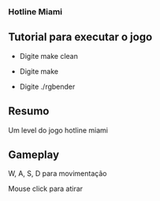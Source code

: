 ### Hotline Miami

## Tutorial para executar o jogo

* Digite make clean

* Digite make

* Digite ./rgbender

## Resumo

Um level do jogo hotline miami

## Gameplay

W, A, S, D para movimentação

Mouse click para atirar
